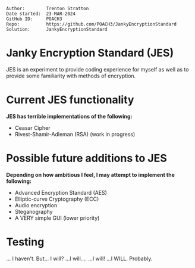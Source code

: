 ```
Author:		   Trenton Stratton
Date started:  23-MAR-2024
GitHub ID:	   POACH3
Repo:          https://github.com/POACH3/JankyEncryptionStandard
Solution:      JankyEncryptionStandard
```

# Janky Encryption Standard (JES)
JES is an experiment to provide coding experience for myself as well as to provide some familiarity with methods of encryption.


# Current JES functionality
**JES has terrible implementations of the following:**

- Ceasar Cipher
- Rivest-Shamir-Adleman (RSA) (work in progress)

 
# Possible future additions to JES
**Depending on how ambitious I feel, I may attempt to implement the following:**

- Advanced Encryption Standard (AES)
- Elliptic-curve Cryptography (ECC)
- Audio encryption
- Steganography
- A VERY simple GUI (lower priority)


# Testing
... I haven't. But... I will? ...I will....  ...I will! ...I WILL. Probably.

